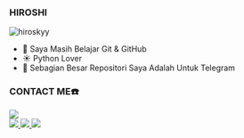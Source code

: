 ### **HIROSHI**

<p align="left"> <img src="https://komarev.com/ghpvc/?username=Hiroshi&label=Profile%20Views&color=orange&style=flat-square" alt="hiroskyy" /> </p>

- 🤩 Saya Masih Belajar Git & GitHub‌‌
- ☀️ Python Lover
- 🤖 Sebagian Besar Repositori Saya Adalah Untuk Telegram‌‌

### CONTACT ME☎️
  <a href="https://t.me/salome4u"><img src="https://img.shields.io/badge/Telegram-%230088cc.svg?&style=for-the-badge&logo=telegram&logoColor=white" /> <br>
  <a href="https://github.com/hiroskyy"><img src="https://img.shields.io/badge/-GitHub-black?style=flat-square&logo=github" />
 <a href="https://t.me/anonmutualan"><img src="https://img.shields.io/badge/Group-Support-%230088cc.svg?&style=for-the-badge&logo=telegram&logoColor=white" />
<a href="https://t.me/salome4u"><img src="https://img.shields.io/badge/Channel-Support-%230088cc.svg?&style=for-the-badge&logo=telegram&logoColor=white" />

